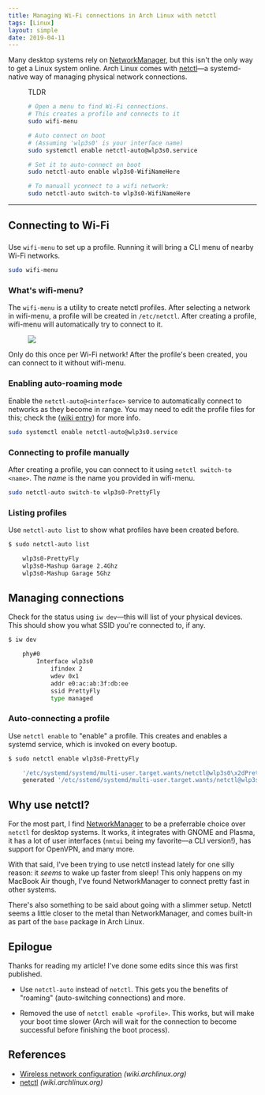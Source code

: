 ```yaml
---
title: Managing Wi-Fi connections in Arch Linux with netctl
tags: [Linux]
layout: simple
date: 2019-04-11
---
```


Many desktop systems rely on [NetworkManager], but this isn't the only way to get a Linux system online. Arch Linux comes with [netctl]&mdash;a systemd-native way of managing physical network connections.

<figure>
<figcaption class='-title'>TLDR</figcaption>

```sh
# Open a menu to find Wi-Fi connections.
# This creates a profile and connects to it
sudo wifi-menu

# Auto connect on boot
# (Assuming 'wlp3s0' is your interface name)
sudo systemctl enable netctl-auto@wlp3s0.service

# Set it to auto-connect on boot
sudo netctl-auto enable wlp3s0-WifiNameHere

# To manuall yconnect to a wifi network:
sudo netctl-auto switch-to wlp3s0-WifiNameHere
```

</figure>

---

## Connecting to Wi-Fi

###

<!-- {.-literate-style} -->

Use `wifi-menu` to set up a profile. Running it will bring a CLI menu of nearby Wi-Fi networks.

```sh
sudo wifi-menu
```

### What's wifi-menu?

<!-- {.-literate-style} -->

The `wifi-menu` is a utility to create netctl profiles. After selecting a network in wifi-menu, a profile will be created in `/etc/netctl`. After creating a profile, wifi-menu will automatically try to connect to it.

<figure>
<img src='https://i.stack.imgur.com/ySl7b.png' />
</figure>

Only do this once per Wi-Fi network! After the profile's been created, you can connect to it without wifi-menu.

### Enabling auto-roaming mode

Enable the `netctl-auto@<interface>` service to automatically connect to networks as they become in range. You may need to edit the profile files for this; check the ([wiki entry](https://wiki.archlinux.org/index.php/netctl#Wireless)) for more info.

```sh
sudo systemctl enable netctl-auto@wlp3s0.service
```

### Connecting to profile manually

<!-- {.-literate-style} -->

After creating a profile, you can connect to it using `netctl switch-to <name>`. The _name_ is the name you provided in wifi-menu.

```bash
sudo netctl-auto switch-to wlp3s0-PrettyFly
```

### Listing profiles

<!-- {.-literate-style} -->

Use `netctl-auto list` to show what profiles have been created before.

```bash
$ sudo netctl-auto list

	wlp3s0-PrettyFly
	wlp3s0-Mashup Garage 2.4Ghz
	wlp3s0-Mashup Garage 5Ghz
```

## Managing connections

Check for the status using `iw dev`&mdash;this will list of your physical devices. This should show you what SSID you're connected to, if any.

```sh
$ iw dev

	phy#0
		Interface wlp3s0
			ifindex 2
			wdev 0x1
			addr e0:ac:ab:3f:db:ee
			ssid PrettyFly
			type managed
```

### Auto-connecting a profile

<!-- {.-literate-style} -->

Use `netctl enable` to "enable" a profile. This creates and enables a systemd service, which is invoked on every bootup.

```sh
$ sudo netctl enable wlp3s0-PrettyFly

	'/etc/systemd/systemd/multi-user.target.wants/netctl@wlp3s0\x2dPrettyFly.service' -> /usr/bin/systemd/netctl@service
	generated '/etc/sstemd/systemd/multi-user.target.wants/netctl@wlp3s0\x2dPrettyFly.service.d/profile.cnof'
```

## Why use netctl?

For the most part, I find [NetworkManager] to be a preferrable choice over `netctl` for desktop systems. It works, it integrates with GNOME and Plasma, it has a lot of user interfaces (`nmtui` being my favorite&mdash;a CLI version!), has support for OpenVPN, and many more.

With that said, I've been trying to use netctl instead lately for one silly reason: it _seems_ to wake up faster from sleep! This only happens on my MacBook Air though, I've found NetworkManager to connect pretty fast in other systems.

There's also something to be said about going with a slimmer setup. Netctl seems a little closer to the metal than NetworkManager, and comes built-in as part of the `base` package in Arch Linux.

## Epilogue

Thanks for reading my article! I've done some edits since this was first published.

- Use `netctl-auto` instead of `netctl`. This gets you the benefits of "roaming" (auto-switching connections) and more.

- Removed the use of `netctl enable <profile>`. This works, but will make your boot time slower (Arch will wait for the connection to become successful before finishing the boot process).

## References

- [Wireless network configuration](https://wiki.archlinux.org/index.php/Wireless_network_configuration) _(wiki.archlinux.org)_
- [netctl](https://wiki.archlinux.org/index.php/netctl) _(wiki.archlinux.org)_

[netctl]: https://wiki.archlinux.org/index.php/netctl
[networkmanager]: https://wiki.archlinux.org/index.php/NetworkManager
